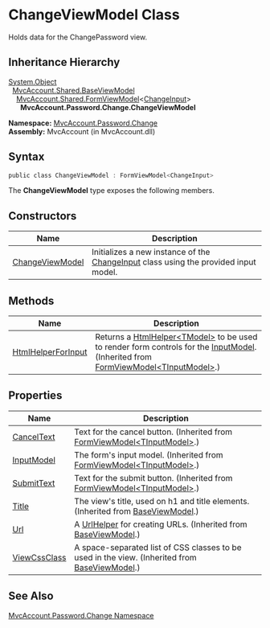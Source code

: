 ChangeViewModel Class
=====================
Holds data for the ChangePassword view.


Inheritance Hierarchy
---------------------
[System.Object][1]  
  [MvcAccount.Shared.BaseViewModel][2]  
    [MvcAccount.Shared.FormViewModel][3]&lt;[ChangeInput][4]>  
      **MvcAccount.Password.Change.ChangeViewModel**  

**Namespace:** [MvcAccount.Password.Change][5]  
**Assembly:** MvcAccount (in MvcAccount.dll)

Syntax
------

```csharp
public class ChangeViewModel : FormViewModel<ChangeInput>
```

The **ChangeViewModel** type exposes the following members.


Constructors
------------

Name                 | Description                                                                              
-------------------- | ---------------------------------------------------------------------------------------- 
[ChangeViewModel][6] | Initializes a new instance of the [ChangeInput][4] class using the provided input model. 


Methods
-------

Name                    | Description                                                                                                                                           
----------------------- | ----------------------------------------------------------------------------------------------------------------------------------------------------- 
[HtmlHelperForInput][7] | Returns a [HtmlHelper&lt;TModel>][8] to be used to render form controls for the [InputModel][9]. (Inherited from [FormViewModel&lt;TInputModel>][3].) 


Properties
----------

Name               | Description                                                                                        
------------------ | -------------------------------------------------------------------------------------------------- 
[CancelText][10]   | Text for the cancel button. (Inherited from [FormViewModel&lt;TInputModel>][3].)                   
[InputModel][9]    | The form's input model. (Inherited from [FormViewModel&lt;TInputModel>][3].)                       
[SubmitText][11]   | Text for the submit button. (Inherited from [FormViewModel&lt;TInputModel>][3].)                   
[Title][12]        | The view's title, used on h1 and title elements. (Inherited from [BaseViewModel][2].)              
[Url][13]          | A [UrlHelper][14] for creating URLs. (Inherited from [BaseViewModel][2].)                          
[ViewCssClass][15] | A space-separated list of CSS classes to be used in the view. (Inherited from [BaseViewModel][2].) 


See Also
--------
[MvcAccount.Password.Change Namespace][5]  

[1]: http://msdn.microsoft.com/en-us/library/e5kfa45b
[2]: ../../MvcAccount.Shared/BaseViewModel/README.md
[3]: ../../MvcAccount.Shared/FormViewModel_1/README.md
[4]: ../ChangeInput/README.md
[5]: ../README.md
[6]: _ctor.md
[7]: ../../MvcAccount.Shared/FormViewModel_1/HtmlHelperForInput.md
[8]: http://msdn.microsoft.com/en-us/library/dd492619
[9]: ../../MvcAccount.Shared/FormViewModel_1/InputModel.md
[10]: ../../MvcAccount.Shared/FormViewModel_1/CancelText.md
[11]: ../../MvcAccount.Shared/FormViewModel_1/SubmitText.md
[12]: ../../MvcAccount.Shared/BaseViewModel/Title.md
[13]: ../../MvcAccount.Shared/BaseViewModel/Url.md
[14]: http://msdn.microsoft.com/en-us/library/dd492578
[15]: ../../MvcAccount.Shared/BaseViewModel/ViewCssClass.md